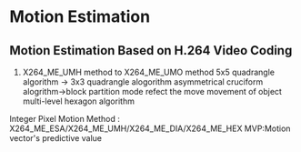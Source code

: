 # Motion Estimation

## Motion Estimation Based on H.264 Video Coding

1. X264_ME_UMH method to X264_ME_UMO method
    5x5 quadrangle algorithm -> 3x3 quadrangle alogorithm
    asymmetrical cruciform alogrithm->block partition mode refect the move movement of object
    multi-level hexagon algorithm

Integer Pixel Motion Method : X264_ME_ESA/X264_ME_UMH/X264_ME_DIA/X264_ME_HEX
MVP:Motion vector's predictive value

